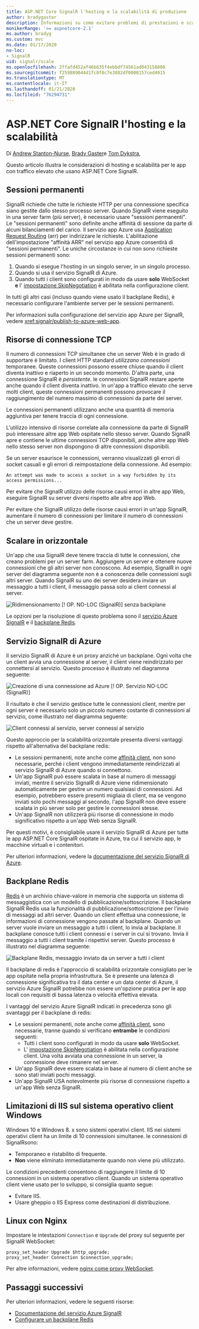 ```yaml
---
title: ASP.NET Core SignalR l'hosting e la scalabilità di produzione
author: bradygaster
description: Informazioni su come evitare problemi di prestazioni e scalabilità nelle app che usano ASP.NET Core SignalR.
monikerRange: '>= aspnetcore-2.1'
ms.author: bradyg
ms.custom: mvc
ms.date: 01/17/2020
no-loc:
- SignalR
uid: signalr/scale
ms.openlocfilehash: 2ffafd452af46b635f4ebbdf74561ad043158808
ms.sourcegitcommit: f259889044d1fc0f0c7e3882df0008157ced4915
ms.translationtype: MT
ms.contentlocale: it-IT
ms.lasthandoff: 01/21/2020
ms.locfileid: "76294731"
---
```

# <a name="aspnet-core-opno-locsignalr-hosting-and-scaling"></a>ASP.NET Core SignalR l'hosting e la scalabilità

Di [Andrew Stanton-Nurse](https://twitter.com/anurse), [Brady Gaster](https://twitter.com/bradygaster)e [Tom Dykstra](https://github.com/tdykstra),

Questo articolo illustra le considerazioni di hosting e scalabilità per le app con traffico elevato che usano ASP.NET Core SignalR.

## <a name="sticky-sessions"></a>Sessioni permanenti

SignalR richiede che tutte le richieste HTTP per una connessione specifica siano gestite dallo stesso processo server. Quando SignalR viene eseguito in una server farm (più server), è necessario usare "sessioni permanenti". Le "sessioni permanenti" sono definite anche affinità di sessione da parte di alcuni bilanciamenti del carico. Il servizio app Azure usa [Application Request Routing](https://docs.microsoft.com/iis/extensions/planning-for-arr/application-request-routing-version-2-overview) (arr) per indirizzare le richieste. L'abilitazione dell'impostazione "affinità ARR" nel servizio app Azure consentirà di "sessioni permanenti". Le uniche circostanze in cui non sono richieste sessioni permanenti sono:

1. Quando si esegue l'hosting in un singolo server, in un singolo processo.
1. Quando si usa il servizio SignalR di Azure.
1. Quando tutti i client sono configurati in modo da usare **solo** WebSocket **e** l' [impostazione SkipNegotiation](xref:signalr/configuration#configure-additional-options) è abilitata nella configurazione client.

In tutti gli altri casi (incluso quando viene usato il backplane Redis), è necessario configurare l'ambiente server per le sessioni permanenti.

Per informazioni sulla configurazione del servizio app Azure per SignalR, vedere <xref:signalr/publish-to-azure-web-app>.

## <a name="tcp-connection-resources"></a>Risorse di connessione TCP

Il numero di connessioni TCP simultanee che un server Web è in grado di supportare è limitato. I client HTTP standard *utilizzano connessioni* temporanee. Queste connessioni possono essere chiuse quando il client diventa inattivo e riaperto in un secondo momento. D'altra parte, una connessione SignalR è *persistente*. le connessioni SignalR restare aperte anche quando il client diventa inattivo. In un'app a traffico elevato che serve molti client, queste connessioni permanenti possono provocare il raggiungimento del numero massimo di connessioni da parte dei server.

Le connessioni permanenti utilizzano anche una quantità di memoria aggiuntiva per tenere traccia di ogni connessione.

L'utilizzo intensivo di risorse correlate alla connessione da parte di SignalR può interessare altre app Web ospitate nello stesso server. Quando SignalR apre e contiene le ultime connessioni TCP disponibili, anche altre app Web nello stesso server non dispongono di altre connessioni disponibili.

Se un server esaurisce le connessioni, verranno visualizzati gli errori di socket casuali e gli errori di reimpostazione della connessione. Ad esempio:

```
An attempt was made to access a socket in a way forbidden by its access permissions...
```

Per evitare che SignalR utilizzo delle risorse causi errori in altre app Web, eseguire SignalR su server diversi rispetto alle altre app Web.

Per evitare che SignalR utilizzo delle risorse causi errori in un'app SignalR, aumentare il numero di connessioni per limitare il numero di connessioni che un server deve gestire.

## <a name="scale-out"></a>Scalare in orizzontale

Un'app che usa SignalR deve tenere traccia di tutte le connessioni, che creano problemi per un server farm. Aggiungere un server e ottenere nuove connessioni che gli altri server non conoscono. Ad esempio, SignalR in ogni server del diagramma seguente non è a conoscenza delle connessioni sugli altri server. Quando SignalR su uno dei server desidera inviare un messaggio a tutti i client, il messaggio passa solo ai client connessi al server.

![Ridimensionamento [! OP. NO-LOC (SignalR)] senza backplane](scale/_static/scale-no-backplane.png)

Le opzioni per la risoluzione di questo problema sono il [servizio Azure SignalR](#azure-signalr-service) e il [backplane Redis](#redis-backplane).

## <a name="azure-opno-locsignalr-service"></a>Servizio SignalR di Azure

Il servizio SignalR di Azure è un proxy anziché un backplane. Ogni volta che un client avvia una connessione al server, il client viene reindirizzato per connettersi al servizio. Questo processo è illustrato nel diagramma seguente:

![Creazione di una connessione ad Azure [! OP. Servizio NO-LOC (SignalR)]](scale/_static/azure-signalr-service-one-connection.png)

Il risultato è che il servizio gestisce tutte le connessioni client, mentre per ogni server è necessario solo un piccolo numero costante di connessioni al servizio, come illustrato nel diagramma seguente:

![Client connessi al servizio, server connessi al servizio](scale/_static/azure-signalr-service-multiple-connections.png)

Questo approccio per la scalabilità orizzontale presenta diversi vantaggi rispetto all'alternativa del backplane redis:

* Le sessioni permanenti, note anche come [affinità client](/iis/extensions/configuring-application-request-routing-arr/http-load-balancing-using-application-request-routing#step-3---configure-client-affinity), non sono necessarie, perché i client vengono immediatamente reindirizzati al servizio SignalR di Azure quando si connettono.
* Un'app SignalR può essere scalata in base al numero di messaggi inviati, mentre il servizio SignalR di Azure viene ridimensionato automaticamente per gestire un numero qualsiasi di connessioni. Ad esempio, potrebbero essere presenti migliaia di client, ma se vengono inviati solo pochi messaggi al secondo, l'app SignalR non deve essere scalata in più server solo per gestire le connessioni stesse.
* Un'app SignalR non utilizzerà più risorse di connessione in modo significativo rispetto a un'app Web senza SignalR.

Per questi motivi, è consigliabile usare il servizio SignalR di Azure per tutte le app ASP.NET Core SignalR ospitate in Azure, tra cui il servizio app, le macchine virtuali e i contenitori.

Per ulteriori informazioni, vedere la [documentazione del servizio SignalR di Azure](/azure/azure-signalr/signalr-overview).

## <a name="redis-backplane"></a>Backplane Redis

[Redis](https://redis.io/) è un archivio chiave-valore in memoria che supporta un sistema di messaggistica con un modello di pubblicazione/sottoscrizione. Il backplane SignalR Redis usa la funzionalità di pubblicazione/sottoscrizione per l'invio di messaggi ad altri server. Quando un client effettua una connessione, le informazioni di connessione vengono passate al backplane. Quando un server vuole inviare un messaggio a tutti i client, lo invia al backplane. Il backplane conosce tutti i client connessi e i server in cui si trovano. Invia il messaggio a tutti i client tramite i rispettivi server. Questo processo è illustrato nel diagramma seguente:

![Backplane Redis, messaggio inviato da un server a tutti i client](scale/_static/redis-backplane.png)

Il backplane di redis è l'approccio di scalabilità orizzontale consigliato per le app ospitate nella propria infrastruttura. Se è presente una latenza di connessione significativa tra il data center e un data center di Azure, il servizio Azure SignalR potrebbe non essere un'opzione pratica per le app locali con requisiti di bassa latenza o velocità effettiva elevata.

I vantaggi del servizio Azure SignalR indicati in precedenza sono gli svantaggi per il backplane di redis:

* Le sessioni permanenti, note anche come [affinità client](/iis/extensions/configuring-application-request-routing-arr/http-load-balancing-using-application-request-routing#step-3---configure-client-affinity), sono necessarie, tranne quando si verificano **entrambe** le condizioni seguenti:
  * Tutti i client sono configurati in modo da usare **solo** WebSocket.
  * L' [impostazione SkipNegotiation](xref:signalr/configuration#configure-additional-options) è abilitata nella configurazione client. 
   Una volta avviata una connessione in un server, la connessione deve rimanere nel server.
* Un'app SignalR deve essere scalata in base al numero di client anche se sono stati inviati pochi messaggi.
* Un'app SignalR USA notevolmente più risorse di connessione rispetto a un'app Web senza SignalR.

## <a name="iis-limitations-on-windows-client-os"></a>Limitazioni di IIS sul sistema operativo client Windows

Windows 10 e Windows 8. x sono sistemi operativi client. IIS nei sistemi operativi client ha un limite di 10 connessioni simultanee. le connessioni di SignalRsono:

* Temporaneo e ristabilito di frequente.
* **Non** viene eliminato immediatamente quando non viene più utilizzato.

Le condizioni precedenti consentono di raggiungere il limite di 10 connessioni in un sistema operativo client. Quando un sistema operativo client viene usato per lo sviluppo, si consiglia quanto segue:

* Evitare IIS.
* Usare gheppio o IIS Express come destinazioni di distribuzione.

## <a name="linux-with-nginx"></a>Linux con Nginx

Impostare le intestazioni `Connection` e `Upgrade` del proxy sul seguente per SignalR WebSocket:

```
proxy_set_header Upgrade $http_upgrade;
proxy_set_header Connection $connection_upgrade;
```

Per altre informazioni, vedere [nginx come proxy WebSocket](https://www.nginx.com/blog/websocket-nginx/).

## <a name="next-steps"></a>Passaggi successivi

Per ulteriori informazioni, vedere le seguenti risorse:

* [Documentazione del servizio Azure SignalR](/azure/azure-signalr/signalr-overview)
* [Configurare un backplane Redis](xref:signalr/redis-backplane)
